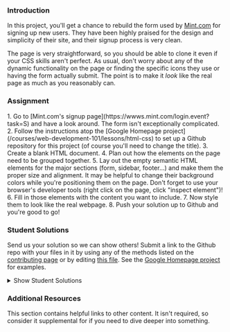 ### Introduction

In this project, you'll get a chance to rebuild the form used by [Mint.com](http://www.mint.com) for signing up new users. They have been highly praised for the design and simplicity of their site, and their signup process is very clean.

The page is very straightforward, so you should be able to clone it even if your CSS skills aren't perfect. As usual, don't worry about any of the dynamic functionality on the page or finding the specific icons they use or having the form actually submit. The point is to make it _look_ like the real page as much as you reasonably can.

### Assignment

<div class="lesson-content__panel" markdown="1">
1. Go to [Mint.com's signup page](https://wwws.mint.com/login.event?task=S) and have a look around.  The form isn't exceptionally complicated.
2. Follow the instructions atop the [Google Homepage project](/courses/web-development-101/lessons/html-css) to set up a Github repository for this project (of course you'll need to change the title).
3. Create a blank HTML document.
4. Plan out how the elements on the page need to be grouped together.
5. Lay out the empty semantic HTML elements for the major sections (form, sidebar, footer...) and make them the proper size and alignment.  It may be helpful to change their background colors while you're positioning them on the page.  Don't forget to use your browser's developer tools (right click on the page, click "inspect element")!
6. Fill in those elements with the content you want to include.
7. Now style them to look like the real webpage.
8. Push your solution up to Github and you're good to go!
</div>

### Student Solutions

Send us your solution so we can show others! Submit a link to the Github repo with your files in it by using any of the methods listed on the [contributing page](http://github.com/TheOdinProject/curriculum/blob/master/contributing.md) or by editing [this file](https://github.com/TheOdinProject/curriculum/edit/master/html_css/project_html_forms.md). See the [Google Homepage project](/courses/web-development-101/lessons/html-css) for examples.

<details markdown="block">
  <summary> Show Student Solutions </summary>

- Add your solution below this line!
- [Carmine's solution](https://github.com/cgrossi/odin-project-form) - [View in browser](https://cgrossi.github.io/odin-project-form/)
- [Ohlie's solution](https://github.com/lco1220/mint_signup_page) - [View in browser](https://lco1220.github.io/mint_signup_page/)
- [Jason McKee's solution](https://github.com/jttmckee/mint-signup) - [View in browser](https://jttmckee.github.io/mint-signup/)
- [Ricala's solution](https://github.com/Ricala/mint-signup) - [View in browser](https://ricala.github.io/mint-signup/)
- [N00bG1rl's solution](https://github.com/N00bG1rl/form) - [View in browser](https://n00bg1rl.github.io/form/)
- [ARaut9's solution](https://github.com/ARaut9/mint_sign_up_page) - [View in browser](https://araut9.github.io/mint_sign_up_page/)
- [Bojo's solution](https://github.com/BojoZahariev/MintSignUp) - [View in browser](https://bojozahariev.github.io/MintSignUp/)
- [balowulf's solution](https://github.com/balowulf/mint_signup) - [View in browser](https://balowulf.github.io/mint_signup/)
- [Helari's solution](https://github.com/helaris/mint-project/) - [View in browser](https://helaris.github.io/mint-project/)
- [Bojana Karakacev's solution](https://github.com/bojana12/project-html-forms) - [View in browser](https://bojana12.github.io/project-html-forms/)
- [rvalentin1010's solution](https://github.com/rvalentin1010/mint-signup) - [View in browser](https://rvalentin1010.github.io/mint-signup/)
- [Qin's solution](https://github.com/hyathynth/mint) - [View in browser](https://hyathynth.github.io/mint/)
- [OthmanAmoudi's solution](https://gist.github.com/OthmanAmoudi/f0a74e90f310c9295561671bc2f372c7) - [Fancy Form View in browser](https://codepen.io/theweeknd/pen/JBMrJv)
- [Chris MacSwan's solution](https://github.com/cmacswan07/login-form/blob/master/index.html) - [View in browser](https://cmacswan07.github.io/login-form/)
- [Javier Machin's solution](https://github.com/Javier-Machin/Intuit_form) - [View in browser](https://javier-machin.github.io/Intuit_form/)
- [Reece Pritchard's solution](https://github.com/rapritchard/HTML-FORMS) - [View In Browser](https://rapritchard.github.io/HTML-FORMS/)
- [Yakherder's solution](https://github.com/yakherder614/Mint) - [View In Browser](https://yakherder614.github.io/Mint/)
- [Johan Morin's Solutin](https://github.com/MorrisMalone/html-form) - [View In Browser](https://morrismalone.github.io/html-form/)
- [Ayoub's solution ](https://github.com/Skobraf/Mint-sign-up-page) - [View in browser](https://skobraf.github.io/Mint-sign-up-page/)
- [Jesus' solution](https://github.com/jsgilberto/Mint-Signup-Page/) - [View in browser](https://jsgilberto.github.io/Mint-Signup-Page/)
- [SarfrazAnjum's](https://github.com/SarfrazAnjum/TOP_HTML-Forms) - [View in browser](https://sarfrazanjum.github.io/TOP_HTML-Forms/)
- [Henry Kirya's](https://github.com/harrika/intuit) - [View in browser](https://harrika.github.io/intuit/)
- [Nate Dimock's solution](https://github.com/Flakari/html-form-project) - [View in browser](https://flakari.github.io/html-form-project/)
- [walnutdust's solution](https://github.com/walnutdust/mock-intuit) - [View in browser](https://walnutdust.github.io/mock-intuit/)
- [theghall's solution](https://github.com/theghall/odin-mint) - [Live](https://theghall.github.io/odin-mint/)
- [Jeremy-D's solution](https://github.com/Jeremy-D/Mint-form) - [Live](https://jeremy-d.github.io/Mint-form/)
- [Jmooree30's solution](https://github.com/jmooree30/mint-signup-clone) - [Live](https://jmooree30.github.io/mint-signup-clone/)
- [Jonathan Yiv's solution](https://github.com/JonathanYiv/mint-signup-page) - [Live](https://jonathanyiv.github.io/mint-signup-page/)
- [holdercp's solution](https://github.com/holdercp/spare-mint) - [Live](https://holdercp.github.io/spare-mint/)
- [Justine's solution](https://github.com/Hannibalony/Hannibalony.github.io/tree/master/mint-form) - [View in browser](https://hannibalony.github.io/mint-form/)
- [yilmazgunalp's solution](https://github.com/yilmazgunalp/html_form) - [View in browser](https://yilmazgunalp.github.io/html_form/)
- [Bottlecap's solution](https://github.com/Bottlecaps4/mint.com) - [View in browser](https://bottlecaps4.github.io/mint.com/)
- [Devon's solution](https://github.com/defitjo/HTML-Forms) - [View in browser](https://defitjo.github.io/HTML-Forms/)
- [Jeff's solution](https://github.com/jmbothe/mint-homepage) - [View in browser](https://jmbothe.github.io/mint-homepage/)
- [James' solution](https://github.com/CurmudJim/google-homepage) - [View in browser](https://curmudjim.github.io/google-homepage/)
- [Andrew's solution](https://github.com/andrewr224/html_forms) - [View in browser](https://andrewr224.github.io/html_forms/)
- [Austin's solution](https://github.com/CouchofTomato/mint-signin)
- [Jordan Ellis-Lynch's solution](https://github.com/jordy-el/google_homepage) - [View in browser](https://jordy-el.github.io/google_homepage/)
- [Javal's solution](https://github.com/javalnanda/theOP-mint_signup_page/) - [View in browser](https://javalnanda.github.io/theOP-mint_signup_page/)
- [Rhys B's solution](https://github.com/105ron/mint-form) - [View in browser](https://105ron.github.io/mint-form/)
- [Paweł R's solution](https://github.com/PawelRokosz/Mint-form) - [View in browser](https://htmlpreview.github.io/?https://github.com/PawelRokosz/Mint-form/blob/master/index.html)
- [Jason Ellis's solution](https://github.com/jason-ellis/mint-signup) - [View in browser](http://htmlpreview.github.io/?https://github.com/jason-ellis/mint-signup/blob/master/index.html)
- [Mram1000's solution](https://github.com/mram1000/mint-signup) - [View in browser](http://htmlpreview.github.io/?https://github.com/mram1000/mint-signup/blob/master/index-mint.html)
- [Donald's solution](https://github.com/donaldali/odin-html-css/tree/master/html_forms) - [View in browser](http://htmlpreview.github.io/?https://github.com/donaldali/odin-html-css/blob/master/html_forms/index.html)
- [Vincent's solution](https://github.com/wingyu/mint_form_replica) - [View in browser](http://htmlpreview.github.io/?https://github.com/wingyu/mint_form_replica/blob/master/index.html)
- [AlvSovereign's solution](https://github.com/AlvSovereign/My-Web-Projects/tree/master/The%20Odin%20Project/Mint.com%20form) - [View in browser](http://htmlpreview.github.io/?https://github.com/AlvSovereign/My-Web-Projects/blob/master/The%20Odin%20Project/Mint.com%20form/index.html)
- [chasmani's solution](https://github.com/chasmani/front-end-dojo/tree/master/website-clones/mint.com-signup-form) - [View in browser](http://htmlpreview.github.io/?https://github.com/chasmani/front-end-dojo/blob/master/website-clones/mint.com-signup-form/index.html)
- [Ryan Jordan's solution](https://github.com/krjordan/odin-project/tree/master/HTML-forms) - [View in browser](http://htmlpreview.github.io/?https://github.com/krjordan/odin-project/tree/master/HTML-forms/index.html)
- [Artur Janik's solution](https://github.com/ArturJanik/ProjectMINT) - [View in browser](http://htmlpreview.github.io/?https://github.com/ArturJanik/ProjectMINT/blob/master/index2.html)
- [Hailey's solution](https://github.com/hmfoster/mint_sign_up.git) - [View in browser](http://htmlpreview.github.io/?https://github.com/hmfoster/mint_sign_up/blob/master/index.html)
- [AyeSea's solution](https://github.com/AyeSea/mint-signup) - [View in browser](https://htmlpreview.github.io/?https://github.com/AyeSea/mint-signup/blob/master/index.html)
- [Dominik Stodolny's solution](https://github.com/dstodolny/mint) - [View in browser](https://htmlpreview.github.io/?https://github.com/dstodolny/mint/blob/master/index.html)
- [AtActionPark's solution](https://github.com/AtActionPark/odin_html_forms) - [View in browser](https://htmlpreview.github.io/?https://github.com/AtActionPark/odin_html_forms/blob/master/main.html)
- [Eleanor's solution (with Flexbox)](https://github.com/mixophrygian/mintForm) - [View in browser](https://htmlpreview.github.io/?https://github.com/mixophrygian/mintForm/blob/master/index.html)
- [Joseph McConnell's solution](<https://github.com/JJMcConnell/TheOdinProject/tree/master/HTML%20Forms%20practice%20(Mint%20clone)>) - [View in browser](<https://htmlpreview.github.io/?https://github.com/JJMcConnell/TheOdinProject/blob/master/HTML%20Forms%20practice%20(Mint%20clone)/Mmmmmity.html>)
- [Dusan Milosavljevic's solution](https://github.com/dusanmilosavljevic1624/HTML-Forms) - [View in browser](http://dusanmilosavljevic1624.github.io/HTML-Forms/)
- [Noman Karim's solution](https://github.com/nomankarim/Mintsignupform) - [View in browser](http://htmlpreview.github.io/?https://github.com/nomankarim/Mintsignupform/blob/master/index.html)
- [Patrick Mallee's solution](https://github.com/patmallee/mintForm) - [View in browser](http://htmlpreview.github.io/?https://github.com/patmallee/mintForm/blob/master/index.html)
- [Cameron Kelley's solution](https://github.com/cameronjkelley/the_odin_project/tree/master/html5_css3/mint-signup) - [View in browser](https://htmlpreview.github.io/?https://github.com/cameronjkelley/the_odin_project/blob/master/html5_css3/mint-signup/index.html)
- [Yoshua Elmaryono's solution](https://github.com/dotm/signup) - [View in browser](http://dotm.github.io/signup/)
- [Luke Walker's solution](https://github.com/ubershibs/odin-html-css/tree/master/mint) - [View in browser](https://htmlpreview.github.io/?https://github.com/ubershibs/odin-html-css/blob/master/mint/index.html)
- [cdouglass's solution](https://github.com/cdouglass/odin-project-exercises/tree/master/html-css/html-forms) - [View in browser](https://htmlpreview.github.io/?https://github.com/cdouglass/odin-project-exercises/blob/master/html-css/html-forms/signup.html)
- [Miguel Herrera's solution](https://github.com/migueloherrera/mint-signup) - [View in browser](http://htmlpreview.github.io/?https://github.com/migueloherrera/mint-signup/blob/master/index.html)
- [srashidi's solution](https://github.com/srashidi/The_Odin_Project/tree/master/HTML5%20and%20CSS3/HTML_Forms) - [View in browser](http://htmlpreview.github.io/?https://github.com/srashidi/The_Odin_Project/blob/master/HTML5%20and%20CSS3/HTML_Forms/mint_registration.html)
- [destroyergm (Stefan)'s solution](https://github.com/destroyergm/mintform-myversion) - [view in browser](https://htmlpreview.github.io/?https://github.com/destroyergm/mintform-myversion/blob/master/index.html)
- [J-kaizen's solution](https://github.com/J-kaizen/TheOdinProject/tree/master/HTML_CSS/HTML_forms) - [View in browser](http://htmlpreview.github.io/?https://github.com/J-kaizen/TheOdinProject/blob/master/HTML_CSS/HTML_forms/index.html)
- [Lani's solution](https://github.com/laniywh/the-odin-project/tree/master/html5-css3/html-forms)- [View in browser](https://htmlpreview.github.io/?https://github.com/laniywh/the-odin-project/blob/master/html5-css3/html-forms/index.html)
- [Earth35's solution](https://github.com/Earth35/mint-form) - [View in browser](https://htmlpreview.github.io/?https://github.com/Earth35/mint-form/blob/master/signup.html)
- [Guido Bakkes' solution](https://github.com/guidobakkes/mock-ups/tree/master/mint-sign-up) - [View in browser](https://htmlpreview.github.io/?https://github.com/guidobakkes/mock-ups/blob/master/mint-sign-up/index.html)
- [cs-rail's solution](https://github.com/csrail/mint-mock) - [View in browser](https://rawgit.com/csrail/mint-mock/master/sign-up.html)
- [Shala Qweghen's solution](https://github.com/ShalaQweghen/mint_form_clone) - [View in browser](http://htmlpreview.github.io/?https://github.com/ShalaQweghen/mint_form_clone/blob/master/mint.html)
- [David Chapman's solution](https://github.com/davidchappy/odin_training_projects/tree/master/jq-form-validation) - [View in browser](https://davidchappy.github.io/jq-form-validation/index.html)
- [Adonias Dantas's solution](https://github.com/adoniasdantas/mint-signup-clone) - [View in browser](https://adoniasdantas.github.io/mint-signup-clone/)
- [Marcus' solution](https://github.com/nestcx/html_forms_exercise) - [View in browser](https://htmlpreview.github.io/?https://github.com/nestcx/html_forms_exercise/blob/master/index.html)
- [Daunenok' solution](https://github.com/daunenok/mint-form) - [View in browser](https://daunenok.github.io/mint-form/)
- [Flint Mayers' solution](https://github.com/FlintMayers/Project-HTML-Forms-with-Mint-) - [View in browser](https://flintmayers.github.io/Project-HTML-Forms-with-Mint-/)
- [Axel’s solution](https://github.com/afuh/mint-form) - [View in browser](https://afuh.github.io/mint-form)
- [Sophia Wu's solution](https://github.com/SophiaLWu/mint-signup-clone) - [View in browser](https://sophialwu.github.io/mint-signup-clone/)
- [Beth Rathbone's solution](https://github.com/bethrath/signup-form) - [View in browser](http://htmlpreview.github.io/?https://github.com/bethrath/signup-form/blob/master/index.html)
- [Neil Cudden's solution](https://github.com/ncud4bloc/Mint) - [View in browser](https://ncud4bloc.github.io/Mint/)
- [Paul McGarry's solution](https://github.com/thiswillhavetodo/mint-signup-form) - [View in browser](https://thiswillhavetodo.github.io/mint-signup-form/)
- [DV's solution](https://github.com/dvislearning/odin-mint-form-clone) - [View in browser](https://htmlpreview.github.io/?https://github.com/dvislearning/odin-mint-form-clone/blob/master/signup.html)
- [Siri's easy solution (Old google version)](https://github.com/Siri-walkaa/google-homepage) - [View in browser](https://htmlpreview.github.io/?https://github.com/Siri-walkaa/google-homepage/blob/master/index.html)
- [Joe Westons solution](https://github.com/joeeeeeeeeeeeee/project_html_forms) - [View in browser](https://joeeeeeeeeeeeee.github.io/project_html_forms/)
- [Nana's solution](https://github.com/nessuman/google-homepage) - [View in browser](https://nessuman.github.io/google-homepage/)
- [Francisco Carlos's solution](https://github.com/fcarlosdev/the_odin_project/tree/master/mint-signup-page) - [View in browser](http://htmlpreview.github.io/?https://github.com/fcarlosdev/the_odin_project/blob/master/mint-signup-page/index.html)
- [Mike Smith's solution](https://github.com/MikeSS281986/Intuit-Mint-Login-Page-Clone) - [View in Browser](https://mikess281986.github.io/Intuit-Mint-Login-Page-Clone/)
- [Elena's solution](https://github.com/elena-sam/mint-signup-clone) - [View in Browser](https://elena-sam.github.io/mint-signup-clone/)
- [Punnadittr's solution](https://github.com/punnadittr/mint-signup) - [View in Browser](https://punnadittr.github.io/mint-signup/)
- [Khalal's solution](https://github.com/khalalwalker/mint) - [View in Browser](https://htmlpreview.github.io/?https://github.com/khalalwalker/mint/blob/master/index.html)
- [aznafro's solution](https://github.com/aznafro/mintlogin) - [View in Browser](https://aznafro.github.io/mintlogin/)
- [Areeba's solution](https://github.com/AREEBAISHTIAQ/Mint-signup) - [View in Browser](https://areebaishtiaq.github.io/Mint-signup/)
- [Sam C's solution](https://github.com/JimmyNeutron8/signup-form) - [View in Browser](https://jimmyneutron8.github.io/signup-form)
- [Taylor J's solution](https://github.com/taylorjohannsen/mintmockup) - [View in Browser](https://taylorjohannsen.github.io/mintmockup/)
- [Anh Pati's solution](https://github.com/AnhPati/OdinProject_css_html/tree/master/HTML_forms) - [View in Browser](http://dwj.miste.io/odinproject/html_form/)
- [Ghassan's Solution](https://github.com/GT001/TOP-Mint.com-Signup) - [View in Browser](https://gt001.github.io/TOP-Mint.com-Signup/)
- [Valentino Valenti's solution](https://github.com/1ba1/html-form) - [View in Browser](https://1ba1.github.io/html-form/)
- [Doris's solution](https://github.com/dsmchen/intuit-sign-up-page) - [view in browser](https://dsmchen.github.io/intuit-sign-up-page/)

</details>

### Additional Resources

This section contains helpful links to other content. It isn't required, so consider it supplemental for if you need to dive deeper into something.
